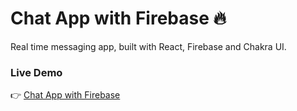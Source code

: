 # Chat App with Firebase 🔥

Real time messaging app, built with React, Firebase and Chakra UI.

### Live Demo

👉 [Chat App with Firebase](https://chat-app--firebase.vercel.app)
